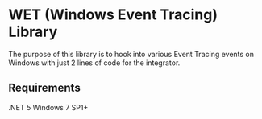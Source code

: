 # WET (Windows Event Tracing) Library
The purpose of this library is to hook into various Event Tracing events on Windows with just 2 lines of code for the integrator.

## Requirements
.NET 5
Windows 7 SP1+
